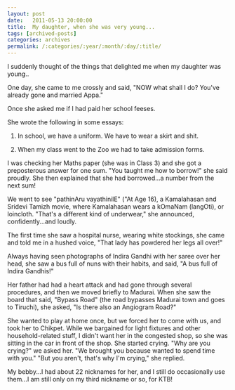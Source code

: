 ```yaml
---
layout: post
date:	2011-05-13 20:00:00
title:  My daughter, when she was very young...
tags: [archived-posts]
categories: archives
permalink: /:categories/:year/:month/:day/:title/
---
```

I suddenly thought of the things that delighted me when my daughter was young..

One day, she came to me crossly and said, "NOW what shall I do? You've already gone and married Appa."

Once she asked me if I had paid her school feeses.

She wrote the following in some essays:

1. In school, we have a uniform. We have to wear a skirt and shit.

2.  When my class went to the Zoo we had to take admission forms.

I was checking her Maths paper (she was in Class 3) and she got a preposterous answer for one sum. "You taught me how to borrow!" she said proudly. She then explained that she had borrowed...a number from the next sum!


We went to see "pathinAru vayathinilE" ("At Age 16), a Kamalahasan and Sridevi Tamizh movie, where Kamalahasan wears a kOmaNam (langOti), or loincloth. "That's a different kind of underwear," she announced, confidently...and loudly.

The first time she saw a hospital nurse, wearing white stockings, she came and told me in a hushed voice, "That lady has powdered her legs all over!"

Always having seen photographs of Indira Gandhi with her saree over her head, she saw a bus full of nuns with their habits, and said, "A bus full of Indira Gandhis!"

Her father had had a heart attack and had gone through several procedures, and then we moved briefly to Madurai. When she saw the board that said, "Bypass Road" (the road bypasses Madurai town and goes to Tiruchi), she asked, "Is there also an Angiogram Road?"


She wanted to play at home once, but we forced her to come with us, and took her to Chikpet. While we bargained for light fixtures and other household-related stuff, I didn't want her in the congested shop, so  she was sitting in the car in front of the shop. She started crying. "Why are you crying?" we asked her. "We brought you because wanted to spend time with you." 
"But you aren't, that's why I'm crying," she replied.

My bebby...I had about 22 nicknames for her, and I still do occasionally use them...I am still only on my third nickname or so, for KTB!
